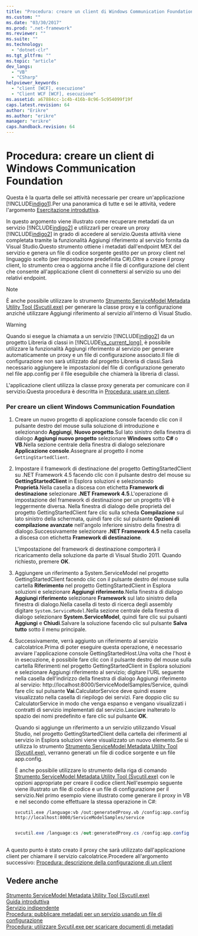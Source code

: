 ```yaml
---
title: "Procedura: creare un client di Windows Communication Foundation | Microsoft Docs"
ms.custom: ""
ms.date: "03/30/2017"
ms.prod: ".net-framework"
ms.reviewer: ""
ms.suite: ""
ms.technology: 
  - "dotnet-clr"
ms.tgt_pltfrm: ""
ms.topic: "article"
dev_langs: 
  - "VB"
  - "CSharp"
helpviewer_keywords: 
  - "client [WCF], esecuzione"
  - "Client WCF [WCF], esecuzione"
ms.assetid: a67884cc-1c4b-416b-8c96-5c954099f19f
caps.latest.revision: 64
author: "Erikre"
ms.author: "erikre"
manager: "erikre"
caps.handback.revision: 64
---
```

# Procedura: creare un client di Windows Communication Foundation
Questa è la quarta delle sei attività necessarie per creare un'applicazione [!INCLUDE[indigo1](../../../includes/indigo1-md.md)].Per una panoramica di tutte e sei le attività, vedere l'argomento [Esercitazione introduttiva](../../../docs/framework/wcf/getting-started-tutorial.md).  
  
 In questo argomento viene illustrato come recuperare metadati da un servizio [!INCLUDE[indigo2](../../../includes/indigo2-md.md)] e utilizzarli per creare un proxy [!INCLUDE[indigo2](../../../includes/indigo2-md.md)] in grado di accedere al servizio.Questa attività viene completata tramite la funzionalità Aggiungi riferimento al servizio fornita da Visual Studio.Questo strumento ottiene i metadati dall'endpoint MEX del servizio e genera un file di codice sorgente gestito per un proxy client nel linguaggio scelto \(per impostazione predefinita C\#\).Oltre a creare il proxy client, lo strumento crea o aggiorna anche il file di configurazione del client che consente all'applicazione client di connettersi al servizio su uno dei relativi endpoint.  
  
> [!NOTE]
>  È anche possibile utilizzare lo strumento [Strumento ServiceModel Metadata Utility Tool \(Svcutil.exe\)](../../../docs/framework/wcf/servicemodel-metadata-utility-tool-svcutil-exe.md) per generare la classe proxy e la configurazione anziché utilizzare Aggiungi riferimento al servizio all'interno di Visual Studio.  
  
> [!WARNING]
>  Quando si esegue la chiamata a un servizio [!INCLUDE[indigo2](../../../includes/indigo2-md.md)] da un progetto Libreria di classi in [!INCLUDE[vs_current_long](../../../includes/vs-current-long-md.md)], è possibile utilizzare la funzionalità Aggiungi riferimento al servizio per generare automaticamente un proxy e un file di configurazione associato.Il file di configurazione non sarà utilizzato dal progetto Libreria di classi.Sarà necessario aggiungere le impostazioni del file di configurazione generato nel file app.config per il file eseguibile che chiamerà la libreria di classi.  
  
 L'applicazione client utilizza la classe proxy generata per comunicare con il servizio.Questa procedura è descritta in [Procedura: usare un client](../../../docs/framework/wcf/how-to-use-a-wcf-client.md).  
  
### Per creare un client Windows Communication Foundation  
  
1.  Creare un nuovo progetto di applicazione console facendo clic con il pulsante destro del mouse sulla soluzione di introduzione e selezionando **Aggiungi**, **Nuovo progetto**.Sul lato sinistro della finestra di dialogo **Aggiungi nuovo progetto** selezionare **Windows** sotto **C\#** o **VB**.Nella sezione centrale della finestra di dialogo selezionare **Applicazione console**.Assegnare al progetto il nome `GettingStartedClient`.  
  
2.  Impostare il framework di destinazione del progetto GettingStartedClient su .NET Framework 4.5 facendo clic con il pulsante destro del mouse su **GettingStartedClient** in Esplora soluzioni e selezionando **Proprietà**.Nella casella a discesa con etichetta **Framework di destinazione** selezionare **.NET Framework 4.5**.L'operazione di impostazione del framework di destinazione per un progetto VB è leggermente diversa. Nella finestra di dialogo delle proprietà del progetto GettingStartedClient fare clic sulla scheda **Compilazione** sul lato sinistro della schermata, quindi fare clic sul pulsante **Opzioni di compilazione avanzate** nell'angolo inferiore sinistro della finestra di dialogo.Successivamente selezionare **.NET Framework 4.5** nella casella a discesa con etichetta **Framework di destinazione**.  
  
     L'impostazione del framework di destinazione comporterà il ricaricamento della soluzione da parte di Visual Studio 2011. Quando richiesto, premere **OK**.  
  
3.  Aggiungere un riferimento a System.ServiceModel nel progetto GettingStartedClient facendo clic con il pulsante destro del mouse sulla cartella **Riferimento** nel progetto GettingStartedClient in Esplora soluzioni e selezionare **Aggiungi riferimento**.Nella finestra di dialogo **Aggiungi riferimento** selezionare **Framework** sul lato sinistro della finestra di dialogo.Nella casella di testo di ricerca degli assembly digitare `System.ServiceModel`.Nella sezione centrale della finestra di dialogo selezionare **System.ServiceModel**, quindi fare clic sui pulsanti **Aggiungi** e **Chiudi**.Salvare la soluzione facendo clic sul pulsante **Salva tutto** sotto il menu principale.  
  
4.  Successivamente, verrà aggiunto un riferimento al servizio calcolatrice.Prima di poter eseguire questa operazione, è necessario avviare l'applicazione console GettingStartedHost.Una volta che l'host è in esecuzione, è possibile fare clic con il pulsante destro del mouse sulla cartella Riferimenti nel progetto GettingStartedClient in Esplora soluzioni e selezionare Aggiungi riferimento al servizio; digitare l'URL seguente nella casella dell'indirizzo della finestra di dialogo Aggiungi riferimento al servizio: http:\/\/localhost:8000\/ServiceModelSamples\/Service, quindi fare clic sul pulsante **Vai**.CalculatorService deve quindi essere visualizzato nella casella di riepilogo dei servizi. Fare doppio clic su CalculatorService in modo che venga espanso e vengano visualizzati i contratti di servizio implementati dal servizio.Lasciare inalterato lo spazio dei nomi predefinito e fare clic sul pulsante **OK**.  
  
     Quando si aggiunge un riferimento a un servizio utilizzando Visual Studio, nel progetto GettingStartedClient della cartella dei riferimenti al servizio in Esplora soluzioni viene visualizzato un nuovo elemento.Se si utilizza lo strumento [Strumento ServiceModel Metadata Utility Tool \(Svcutil.exe\)](../../../docs/framework/wcf/servicemodel-metadata-utility-tool-svcutil-exe.md), verranno generati un file di codice sorgente e un file app.config.  
  
     È anche possibile utilizzare lo strumento della riga di comando [Strumento ServiceModel Metadata Utility Tool \(Svcutil.exe\)](../../../docs/framework/wcf/servicemodel-metadata-utility-tool-svcutil-exe.md) con le opzioni appropriate per creare il codice client.Nell'esempio seguente viene illustrato un file di codice e un file di configurazione per il servizio.Nel primo esempio viene illustrato come generare il proxy in VB e nel secondo come effettuare la stessa operazione in C\#:  
  
    ```  
    svcutil.exe /language:vb /out:generatedProxy.vb /config:app.config http://localhost:8000/ServiceModelSamples/service  
  
    ```  
  
    ```csharp  
    svcutil.exe /language:cs /out:generatedProxy.cs /config:app.config http://localhost:8000/ServiceModelSamples/service  
  
    ```  
  
 A questo punto è stato creato il proxy che sarà utilizzato dall'applicazione client per chiamare il servizio calcolatrice.Procedere all'argomento successivo: [Procedura: descrizione della configurazione di un client](../../../docs/framework/wcf/how-to-configure-a-basic-wcf-client.md)  
  
## Vedere anche  
 [Strumento ServiceModel Metadata Utility Tool \(Svcutil.exe\)](../../../docs/framework/wcf/servicemodel-metadata-utility-tool-svcutil-exe.md)   
 [Guida introduttiva](../../../docs/framework/wcf/samples/getting-started-sample.md)   
 [Servizio indipendente](../../../docs/framework/wcf/samples/self-host.md)   
 [Procedura: pubblicare metadati per un servizio usando un file di configurazione](../../../docs/framework/wcf/feature-details/how-to-publish-metadata-for-a-service-using-a-configuration-file.md)   
 [Procedura: utilizzare Svcutil.exe per scaricare documenti di metadati](../../../docs/framework/wcf/feature-details/how-to-use-svcutil-exe-to-download-metadata-documents.md)